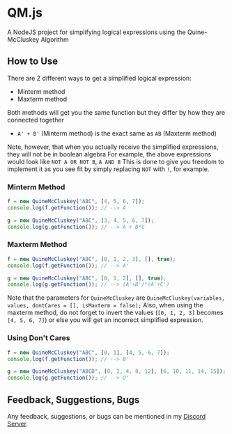 # QM.js
A NodeJS project for simplifying logical expressions using the Quine-McCluskey Algorithm

## How to Use
There are 2 different ways to get a simplified logical expression:
 * Minterm method
 * Maxterm method
 
Both methods will get you the same function but they differ by how they are connected together
 * `A' + B'` (Minterm method) is the exact same as `AB` (Maxterm method)
 
Note, however, that when you actually receive the simplified expressions, they will not be in boolean algebra
For example, the above expressions would look like `NOT A OR NOT B`, `A AND B`
This is done to give you freedom to implement it as you see fit by simply replacing `NOT` with `!`, for example.

### Minterm Method

```js
f = new QuineMcCluskey("ABC", [4, 5, 6, 7]);
console.log(f.getFunction()); // --> A

g = new QuineMcCluskey("ABC", [3, 4, 5, 6, 7]);
console.log(g.getFunction()); // --> A + B*C
```

### Maxterm Method

```js
f = new QuineMcCluskey("ABC", [0, 1, 2, 3], [], true);
console.log(f.getFunction()); // --> A'

g = new QuineMcCluskey("ABC", [0, 1, 2], [], true);
console.log(g.getFunction()); // --> (A'+B')*(A'+C')
```
Note that the parameters for `QuineMcCluskey` are `QuineMcCluskey(variables, values, dontCares = [], isMaxterm = false);`
Also, when using the maxterm method, do not forget to invert the values (`[0, 1, 2, 3]` becomes `[4, 5, 6, 7]`) or else you will get
an incorrect simplified expression.

### Using Don't Cares

```js
f = new QuineMcCluskey("ABC", [0, 1], [4, 5, 6, 7]);
console.log(f.getFunction()); // --> B'

g = new QuineMcCluskey("ABCD", [0, 2, 4, 8, 12], [6, 10, 11, 14, 15]);
console.log(g.getFunction()); // --> D'
```

## Feedback, Suggestions, Bugs

Any feedback, suggestions, or bugs can be mentioned in my [Discord Server](https://discord.gg/W8yVrHt).
